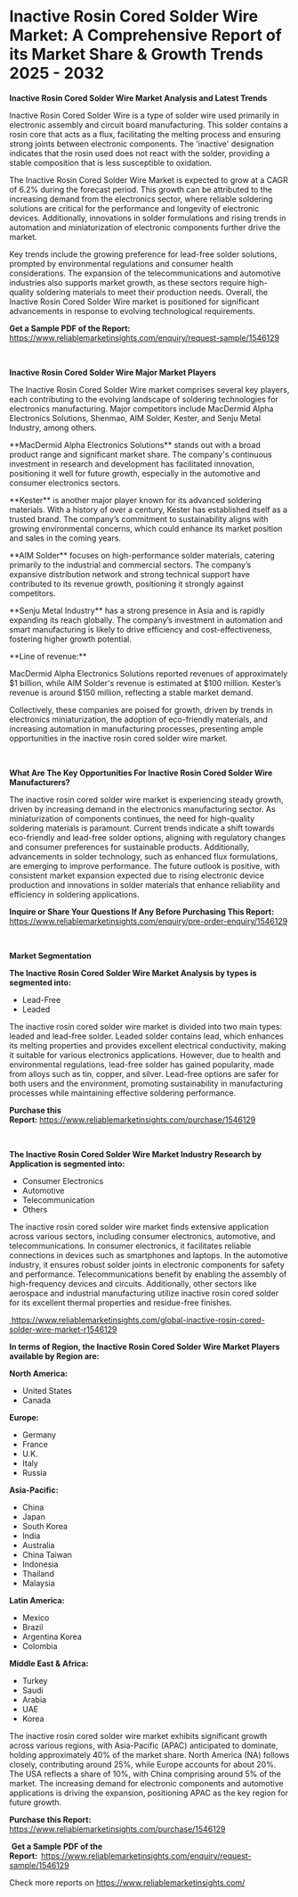<p><h1>Inactive Rosin Cored Solder Wire Market: A Comprehensive Report of its Market Share & Growth Trends 2025 - 2032</h1></p><p><strong>Inactive Rosin Cored Solder Wire Market Analysis and Latest Trends</strong></p>
<p><p>Inactive Rosin Cored Solder Wire is a type of solder wire used primarily in electronic assembly and circuit board manufacturing. This solder contains a rosin core that acts as a flux, facilitating the melting process and ensuring strong joints between electronic components. The 'inactive' designation indicates that the rosin used does not react with the solder, providing a stable composition that is less susceptible to oxidation.</p><p>The Inactive Rosin Cored Solder Wire Market is expected to grow at a CAGR of 6.2% during the forecast period. This growth can be attributed to the increasing demand from the electronics sector, where reliable soldering solutions are critical for the performance and longevity of electronic devices. Additionally, innovations in solder formulations and rising trends in automation and miniaturization of electronic components further drive the market.</p><p>Key trends include the growing preference for lead-free solder solutions, prompted by environmental regulations and consumer health considerations. The expansion of the telecommunications and automotive industries also supports market growth, as these sectors require high-quality soldering materials to meet their production needs. Overall, the Inactive Rosin Cored Solder Wire market is positioned for significant advancements in response to evolving technological requirements.</p></p>
<p><strong>Get a Sample PDF of the Report:&nbsp;</strong> <a href="https://www.reliablemarketinsights.com/enquiry/request-sample/1546129?utm_campaign=2204&utm_medium=2&utm_source=Github&utm_content=ia&utm_term=02042025&utm_id=inactive-rosin-cored-solder-wire">https://www.reliablemarketinsights.com/enquiry/request-sample/1546129</a></p>
<p>&nbsp;</p>
<p><strong>Inactive Rosin Cored Solder Wire Major Market Players</strong></p>
<p><p>The Inactive Rosin Cored Solder Wire market comprises several key players, each contributing to the evolving landscape of soldering technologies for electronics manufacturing. Major competitors include MacDermid Alpha Electronics Solutions, Shenmao, AIM Solder, Kester, and Senju Metal Industry, among others.</p><p>**MacDermid Alpha Electronics Solutions** stands out with a broad product range and significant market share. The company's continuous investment in research and development has facilitated innovation, positioning it well for future growth, especially in the automotive and consumer electronics sectors. </p><p>**Kester** is another major player known for its advanced soldering materials. With a history of over a century, Kester has established itself as a trusted brand. The company’s commitment to sustainability aligns with growing environmental concerns, which could enhance its market position and sales in the coming years.</p><p>**AIM Solder** focuses on high-performance solder materials, catering primarily to the industrial and commercial sectors. The company’s expansive distribution network and strong technical support have contributed to its revenue growth, positioning it strongly against competitors.</p><p>**Senju Metal Industry** has a strong presence in Asia and is rapidly expanding its reach globally. The company’s investment in automation and smart manufacturing is likely to drive efficiency and cost-effectiveness, fostering higher growth potential.</p><p>**Line of revenue:** </p><p>MacDermid Alpha Electronics Solutions reported revenues of approximately $1 billion, while AIM Solder's revenue is estimated at $100 million. Kester’s revenue is around $150 million, reflecting a stable market demand.</p><p>Collectively, these companies are poised for growth, driven by trends in electronics miniaturization, the adoption of eco-friendly materials, and increasing automation in manufacturing processes, presenting ample opportunities in the inactive rosin cored solder wire market.</p></p>
<p>&nbsp;</p>
<p><strong>What Are The Key Opportunities For Inactive Rosin Cored Solder Wire Manufacturers?</strong></p>
<p><p>The inactive rosin cored solder wire market is experiencing steady growth, driven by increasing demand in the electronics manufacturing sector. As miniaturization of components continues, the need for high-quality soldering materials is paramount. Current trends indicate a shift towards eco-friendly and lead-free solder options, aligning with regulatory changes and consumer preferences for sustainable products. Additionally, advancements in solder technology, such as enhanced flux formulations, are emerging to improve performance. The future outlook is positive, with consistent market expansion expected due to rising electronic device production and innovations in solder materials that enhance reliability and efficiency in soldering applications.</p></p>
<p><strong>Inquire or Share Your Questions If Any Before Purchasing This Report:</strong> <a href="https://www.reliablemarketinsights.com/enquiry/pre-order-enquiry/1546129?utm_campaign=2204&utm_medium=2&utm_source=Github&utm_content=ia&utm_term=02042025&utm_id=inactive-rosin-cored-solder-wire">https://www.reliablemarketinsights.com/enquiry/pre-order-enquiry/1546129</a></p>
<p>&nbsp;</p>
<p><strong>Market Segmentation</strong></p>
<p><strong>The Inactive Rosin Cored Solder Wire Market Analysis by types is segmented into:</strong></p>
<p><ul><li>Lead-Free</li><li>Leaded</li></ul></p>
<p><p>The inactive rosin cored solder wire market is divided into two main types: leaded and lead-free solder. Leaded solder contains lead, which enhances its melting properties and provides excellent electrical conductivity, making it suitable for various electronics applications. However, due to health and environmental regulations, lead-free solder has gained popularity, made from alloys such as tin, copper, and silver. Lead-free options are safer for both users and the environment, promoting sustainability in manufacturing processes while maintaining effective soldering performance.</p></p>
<p><strong>Purchase this Report:&nbsp;</strong><a href="https://www.reliablemarketinsights.com/purchase/1546129?utm_campaign=2204&utm_medium=2&utm_source=Github&utm_content=ia&utm_term=02042025&utm_id=inactive-rosin-cored-solder-wire">https://www.reliablemarketinsights.com/purchase/1546129</a></p>
<p>&nbsp;</p>
<p><strong>The Inactive Rosin Cored Solder Wire Market Industry Research by Application is segmented into:</strong></p>
<p><ul><li>Consumer Electronics</li><li>Automotive</li><li>Telecommunication</li><li>Others</li></ul></p>
<p><p>The inactive rosin cored solder wire market finds extensive application across various sectors, including consumer electronics, automotive, and telecommunications. In consumer electronics, it facilitates reliable connections in devices such as smartphones and laptops. In the automotive industry, it ensures robust solder joints in electronic components for safety and performance. Telecommunications benefit by enabling the assembly of high-frequency devices and circuits. Additionally, other sectors like aerospace and industrial manufacturing utilize inactive rosin cored solder for its excellent thermal properties and residue-free finishes.</p></p>
<p><a href="https://www.reliablemarketinsights.com/global-inactive-rosin-cored-solder-wire-market-r1546129?utm_campaign=2204&utm_medium=2&utm_source=Github&utm_content=ia&utm_term=02042025&utm_id=inactive-rosin-cored-solder-wire">&nbsp;https://www.reliablemarketinsights.com/global-inactive-rosin-cored-solder-wire-market-r1546129</a></p>
<p><strong>In terms of Region, the Inactive Rosin Cored Solder Wire Market Players available by Region are:</strong></p>
<p>
    <p> <strong> North America: </strong>
        <ul>
            <li>United States</li>
            <li>Canada</li>
        </ul>
        </p> 
    <p> <strong> Europe: </strong>
        <ul>
            <li>Germany</li>
            <li>France</li>
            <li>U.K.</li>
            <li>Italy</li>
            <li>Russia</li>
        </ul>
        </p> 
    <p> <strong> Asia-Pacific: </strong>
        <ul>
            <li>China</li>
            <li>Japan</li>
            <li>South Korea</li>
            <li>India</li>
            <li>Australia</li>
            <li>China Taiwan</li>
            <li>Indonesia</li>
            <li>Thailand</li>
            <li>Malaysia</li>
        </ul>
        </p> 
    <p> <strong> Latin America: </strong>
        <ul>
            <li>Mexico</li>
            <li>Brazil</li>
            <li>Argentina Korea</li>
            <li>Colombia</li>
        </ul>
        </p> 
    <p> <strong> Middle East & Africa: </strong>
        <ul>
            <li>Turkey</li>
            <li>Saudi</li>
            <li>Arabia</li>
            <li>UAE</li>
            <li>Korea</li>
        </ul>
    </p>
    </p>
<p><p>The inactive rosin cored solder wire market exhibits significant growth across various regions, with Asia-Pacific (APAC) anticipated to dominate, holding approximately 40% of the market share. North America (NA) follows closely, contributing around 25%, while Europe accounts for about 20%. The USA reflects a share of 10%, with China comprising around 5% of the market. The increasing demand for electronic components and automotive applications is driving the expansion, positioning APAC as the key region for future growth.</p></p>
<p><strong>Purchase this Report: </strong><a href="https://www.reliablemarketinsights.com/purchase/1546129?utm_campaign=2204&utm_medium=2&utm_source=Github&utm_content=ia&utm_term=02042025&utm_id=inactive-rosin-cored-solder-wire">https://www.reliablemarketinsights.com/purchase/1546129</a></p>
<p>&nbsp;<strong>Get a Sample PDF of the Report:&nbsp;&nbsp;</strong><a href="https://www.reliablemarketinsights.com/enquiry/request-sample/1546129?utm_campaign=2204&utm_medium=2&utm_source=Github&utm_content=ia&utm_term=02042025&utm_id=inactive-rosin-cored-solder-wire">https://www.reliablemarketinsights.com/enquiry/request-sample/1546129</a></p>
<p><strong></strong></p>
<p>Check more reports on <a href="https://www.reliablemarketinsights.com/?utm_campaign=2204&utm_medium=2&utm_source=Github&utm_content=ia&utm_term=02042025&utm_id=inactive-rosin-cored-solder-wire">https://www.reliablemarketinsights.com/</a></p>